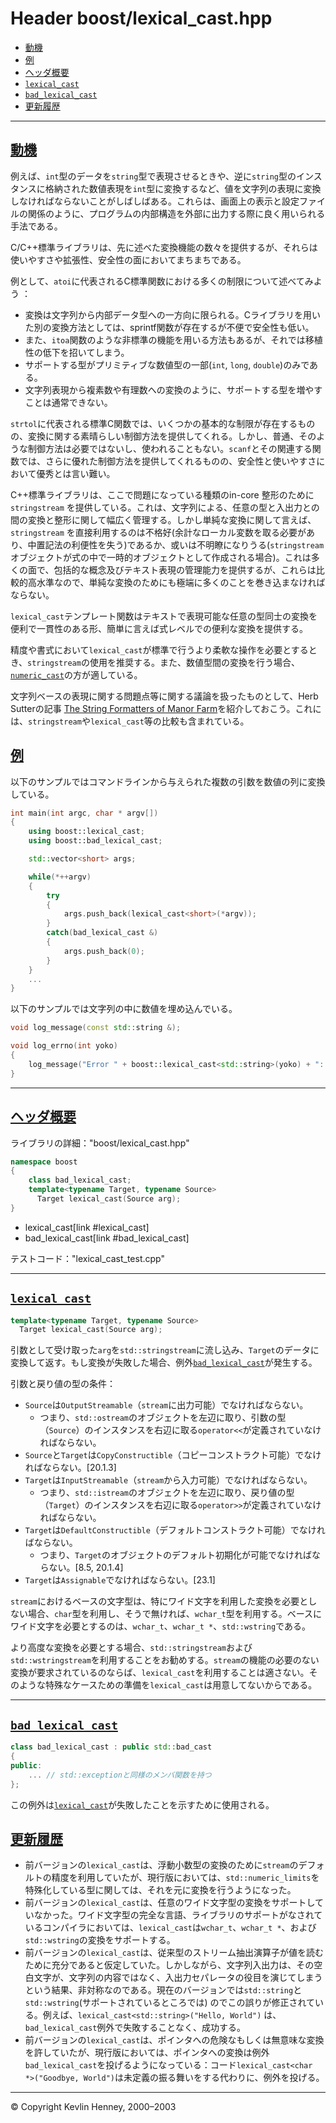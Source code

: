 # Header boost/lexical_cast.hpp

- [動機](#motivation)
- [例](#examples)
- [ヘッダ概要](#synopsis)
- [`lexical_cast`](#lexical_cast)
- [`bad_lexical_cast`](#bad_lexical_cast)
- [更新履歴](#changes)

***

## <a id="motivation" href="#motivation">動機</a>
例えば、`int`型のデータを`string`型で表現させるときや、逆に`string`型のインスタンスに格納された数値表現を`int`型に変換するなど、値を文字列の表現に変換しなければならないことがしばしばある。これらは、画面上の表示と設定ファイルの関係のように、プログラムの内部構造を外部に出力する際に良く用いられる手法である。

C/C++標準ライブラリは、先に述べた変換機能の数々を提供するが、それらは使いやすさや拡張性、安全性の面においてまちまちである。

例として、`atoi`に代表されるC標準関数における多くの制限について述べてみよう ：

- 変換は文字列から内部データ型への一方向に限られる。Cライブラリを用いた別の変換方法としては、sprintf関数が存在するが不便で安全性も低い。
- また、`itoa`関数のような非標準の機能を用いる方法もあるが、それでは移植性の低下を招いてしまう。
- サポートする型がプリミティブな数値型の一部(`int`, `long`, `double`)のみである。
- 文字列表現から複素数や有理数への変換のように、サポートする型を増やすことは通常できない。

`strtol`に代表される標準C関数では、いくつかの基本的な制限が存在するものの、変換に関する素晴らしい制御方法を提供してくれる。しかし、普通、そのような制御方法は必要ではないし、使われることもない。`scanf`とその関連する関数では、さらに優れた制御方法を提供してくれるものの、安全性と使いやすさにおいて優秀とは言い難い。

C++標準ライブラリは、ここで問題になっている種類のin-core 整形のために`stringstream` を提供している。これは、文字列による、任意の型と入出力との間の変換と整形に関して幅広く管理する。しかし単純な変換に関して言えば、`stringstream` を直接利用するのは不格好(余計なローカル変数を取る必要があり、中置記法の利便性を失う)であるか、或いは不明瞭になりうる(`stringstream` オブジェクトが式の中で一時的オブジェクトとして作成される場合)。これは多くの面で、包括的な概念及びテキスト表現の管理能力を提供するが、これらは比較的高水準なので、単純な変換のためにも極端に多くのことを巻き込まなければならない。

`lexical_cast`テンプレート関数はテキストで表現可能な任意の型同士の変換を便利で一貫性のある形、簡単に言えば式レベルでの便利な変換を提供する。

精度や書式において`lexical_cast`が標準で行うより柔軟な操作を必要とするとき、`stringstream`の使用を推奨する。また、数値型間の変換を行う場合、[`numeric_cast`](cast.md#numeric_cast)の方が適している。

文字列ベースの表現に関する問題点等に関する議論を扱ったものとして、Herb Sutterの記事 [The String Formatters of Manor Farm](http://www.gotw.ca/publications/mill19.htm)を紹介しておこう。これには、`stringstream`や`lexical_cast`等の比較も含まれている。


## <a id="examples" href="#examples">例</a>
以下のサンプルではコマンドラインから与えられた複数の引数を数値の列に変換している。

```cpp
int main(int argc, char * argv[])
{
    using boost::lexical_cast;
    using boost::bad_lexical_cast;

    std::vector<short> args;

    while(*++argv)
    {
        try
        {
            args.push_back(lexical_cast<short>(*argv));
        }
        catch(bad_lexical_cast &)
        {
            args.push_back(0);
        }
    }
    ...
}
```

以下のサンプルでは文字列の中に数値を埋め込んでいる。

```cpp
void log_message(const std::string &);

void log_errno(int yoko)
{
    log_message("Error " + boost::lexical_cast<std::string>(yoko) + ": " + strerror(yoko));
}
```

***

## <a id="synopsis" href="#synopsis">ヘッダ概要</a>
ライブラリの詳細："boost/lexical_cast.hpp"

```cpp
namespace boost
{
    class bad_lexical_cast;
    template<typename Target, typename Source>
      Target lexical_cast(Source arg);
}
```
* lexical_cast[link #lexical_cast]
* bad_lexical_cast[link #bad_lexical_cast]

テストコード："lexical_cast_test.cpp"


***

## <a id="lexical_cast" href="#lexical_cast">`lexical_cast`</a>
```cpp
template<typename Target, typename Source>
  Target lexical_cast(Source arg);
```

引数として受け取った`arg`を`std::stringstream`に流し込み、`Target`のデータに変換して返す。もし変換が失敗した場合、例外[`bad_lexical_cast`](#bad_lexical_cast)が発生する。

引数と戻り値の型の条件：

- `Source`は`OutputStreamable`（`stream`に出力可能）でなければならない。
	- つまり、`std::ostream`のオブジェクトを左辺に取り、引数の型（`Source`）のインスタンスを右辺に取る`operator<<`が定義されていなければならない。
- `Source`と`Target`は`CopyConstructible`（コピーコンストラクト可能）でなければならない。[20.1.3]
- `Target`は`InputStreamable`（`stream`から入力可能）でなければならない。
	- つまり、`std::istream`のオブジェクトを左辺に取り、戻り値の型（`Target`）のインスタンスを右辺に取る`operator>>`が定義されていなければならない。
- `Target`は`DefaultConstructible`（デフォルトコンストラクト可能）でなければならない。
	- つまり、`Target`のオブジェクトのデフォルト初期化が可能でなければならない。[8.5, 20.1.4]
- `Target`は`Assignable`でなければならない。[23.1]

`stream`におけるベースの文字型は、特にワイド文字を利用した変換を必要としない場合、`char`型を利用し、そうで無ければ、`wchar_t`型を利用する。ベースにワイド文字を必要とするのは、`wchar_t`、`wchar_t *`、`std::wstring`である。

より高度な変換を必要とする場合、`std::stringstream`および`std::wstringstream`を利用することをお勧めする。`stream`の機能の必要のない変換が要求されているのならば、`lexical_cast`を利用することは適さない。そのような特殊なケースための準備を`lexical_cast`は用意してないからである。

***

## <a id="bad_lexical_cast" href="#bad_lexical_cast">`bad_lexical_cast`</a>
```cpp
class bad_lexical_cast : public std::bad_cast
{
public:
    ... // std::exceptionと同様のメンバ関数を持つ
};
```

この例外は[`lexical_cast`](#lexical_cast)が失敗したことを示すために使用される。


## <a id="changes" href="#changes">更新履歴</a>
- 前バージョンの`lexical_cast`は、浮動小数型の変換のために`stream`のデフォルトの精度を利用していたが、現行版においては、`std::numeric_limits`を特殊化している型に関しては、それを元に変換を行うようになった。
- 前バージョンの`lexical_cast`は、任意のワイド文字型の変換をサポートしていなかった。ワイド文字型の完全な言語、ライブラリのサポートがなされているコンパイラにおいては、`lexical_cast`は`wchar_t`、`wchar_t *`、および`std::wstring`の変換をサポートする。
- 前バージョンの`lexical_cast`は、従来型のストリーム抽出演算子が値を読むために充分であると仮定していた。しかしながら、文字列入出力は、その空白文字が、文字列の内容ではなく、入出力セパレータの役目を演じてしまうという結果、非対称なのである。現在のバージョンでは`std::string`と`std::wstring`(サポートされているところでは) のでこの誤りが修正されている。例えば、`lexical_cast<std::string>("Hello, World")` は、`bad_lexical_cast`例外で失敗することなく、成功する。
- 前バージョンの`lexical_cast`は、ポインタへの危険なもしくは無意味な変換を許していたが、現行版においては、ポインタへの変換は例外`bad_lexical_cast`を投げるようになっている：コード`lexical_cast<char *>("Goodbye, World")`は未定義の振る舞いをする代わりに、例外を投げる。


***
© Copyright Kevlin Henney, 2000–2003


